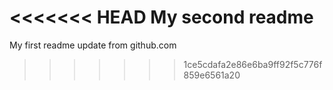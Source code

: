 <<<<<<< HEAD
My second readme
=======
My first readme
update from github.com
>>>>>>> 1ce5cdafa2e86e6ba9ff92f5c776f859e6561a20
